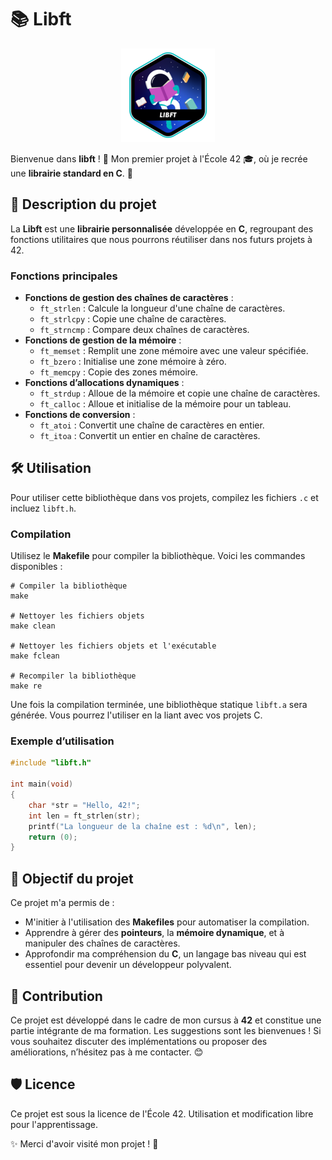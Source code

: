 <!DOCTYPE html>
<html lang="fr">
<head>
    <meta charset="UTF-8">
    <meta name="viewport" content="width=device-width, initial-scale=1.0">
   
</head>
<body>

<h1>📚 Libft</h1>
<p align="center">
  <img src="https://github.com/mbah24-dev/mbah24-dev/blob/main/42_badges/libfte.png" alt="libft 42 project badge"/>
</p>
<p>Bienvenue dans <strong>libft</strong> ! 🎉 Mon premier projet à l'École 42 🎓, où je recrée une <strong>librairie standard en C</strong>. 🔧</p>

<h2>📝 Description du projet</h2>

<p>La <strong>Libft</strong> est une <strong>librairie personnalisée</strong> développée en <strong>C</strong>, regroupant des fonctions utilitaires que nous pourrons réutiliser dans nos futurs projets à 42.</p>

<h3>Fonctions principales</h3>
<ul>
    <li><strong>Fonctions de gestion des chaînes de caractères</strong> :
        <ul>
            <li><code>ft_strlen</code> : Calcule la longueur d'une chaîne de caractères.</li>
            <li><code>ft_strlcpy</code> : Copie une chaîne de caractères.</li>
            <li><code>ft_strncmp</code> : Compare deux chaînes de caractères.</li>
        </ul>
    </li>
    <li><strong>Fonctions de gestion de la mémoire</strong> :
        <ul>
            <li><code>ft_memset</code> : Remplit une zone mémoire avec une valeur spécifiée.</li>
            <li><code>ft_bzero</code> : Initialise une zone mémoire à zéro.</li>
            <li><code>ft_memcpy</code> : Copie des zones mémoire.</li>
        </ul>
    </li>
    <li><strong>Fonctions d’allocations dynamiques</strong> :
        <ul>
            <li><code>ft_strdup</code> : Alloue de la mémoire et copie une chaîne de caractères.</li>
            <li><code>ft_calloc</code> : Alloue et initialise de la mémoire pour un tableau.</li>
        </ul>
    </li>
    <li><strong>Fonctions de conversion</strong> :
        <ul>
            <li><code>ft_atoi</code> : Convertit une chaîne de caractères en entier.</li>
            <li><code>ft_itoa</code> : Convertit un entier en chaîne de caractères.</li>
        </ul>
    </li>
</ul>

<h2>🛠️ Utilisation</h2>

<p>Pour utiliser cette bibliothèque dans vos projets, compilez les fichiers <code>.c</code> et incluez <code>libft.h</code>.</p>

<h3>Compilation</h3>

<p>Utilisez le <strong>Makefile</strong> pour compiler la bibliothèque. Voici les commandes disponibles :</p>

<pre><code># Compiler la bibliothèque
make

# Nettoyer les fichiers objets
make clean

# Nettoyer les fichiers objets et l'exécutable
make fclean

# Recompiler la bibliothèque
make re
</code></pre>

<p>Une fois la compilation terminée, une bibliothèque statique <code>libft.a</code> sera générée. Vous pourrez l'utiliser en la liant avec vos projets C.</p>

<h3>Exemple d’utilisation</h3>

```c
#include "libft.h"

int main(void)
{
    char *str = "Hello, 42!";
    int len = ft_strlen(str);
    printf("La longueur de la chaîne est : %d\n", len);
    return (0);
}
```
</code></pre>

<h2>🚀 Objectif du projet</h2>

<p>Ce projet m'a permis de :</p>
<ul>
    <li>M'initier à l'utilisation des <strong>Makefiles</strong> pour automatiser la compilation.</li>
    <li>Apprendre à gérer des <strong>pointeurs</strong>, la <strong>mémoire dynamique</strong>, et à manipuler des chaînes de caractères.</li>
    <li>Approfondir ma compréhension du <strong>C</strong>, un langage bas niveau qui est essentiel pour devenir un développeur polyvalent.</li>
</ul>

<h2>🤝 Contribution</h2>

<p>Ce projet est développé dans le cadre de mon cursus à <strong>42</strong> et constitue une partie intégrante de ma formation. Les suggestions sont les bienvenues ! Si vous souhaitez discuter des implémentations ou proposer des améliorations, n’hésitez pas à me contacter. 😊</p>

<h2>🛡️ Licence</h2>

<p>Ce projet est sous la licence de l'École 42. Utilisation et modification libre pour l'apprentissage.</p>

<footer>
    <p>✨ Merci d'avoir visité mon projet ! 🚀</p>
</footer>

</body>
</html>
